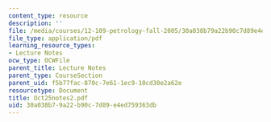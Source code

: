 ```yaml
---
content_type: resource
description: ''
file: /media/courses/12-109-petrology-fall-2005/30a038b79a22b90c7d89e4ed759363db_Oct25notes2.pdf
file_type: application/pdf
learning_resource_types:
- Lecture Notes
ocw_type: OCWFile
parent_title: Lecture Notes
parent_type: CourseSection
parent_uid: f5b77fac-870c-7e61-1ec9-10cd30e2a62e
resourcetype: Document
title: Oct25notes2.pdf
uid: 30a038b7-9a22-b90c-7d89-e4ed759363db
---
```

